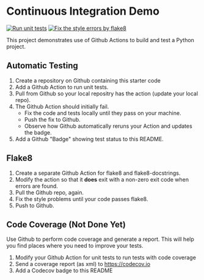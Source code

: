 Continuous Integration Demo
===========================
[![Run unit tests](https://github.com/gooddinosaur/ci-demo/actions/workflows/python-app.yml/badge.svg?branch=master)](https://github.com/gooddinosaur/ci-demo/actions/workflows/python-app.yml)
[![Fix the style errors by flake8](https://github.com/gooddinosaur/ci-demo/actions/workflows/style-checking.yml/badge.svg)](https://github.com/gooddinosaur/ci-demo/actions/workflows/style-checking.yml)

This project demonstrates use of Github Actions to build and test a Python project.  

## Automatic Testing

1. Create a repository on Github containing this starter code
2. Add a Github Action to run unit tests.
3. Pull from Github so your local repositry has the action (update your local repo).
4. The Github Action should initially fail.
   - Fix the code and tests locally until they pass on your machine.
   - Push the fix to Github.
   - Observe how Github automatically reruns your Action and updates the badge.
5. Add a Github "Badge" showing test status to this README.


## Flake8

1. Create a separate Github Action for flake8 and flake8-docstrings.
2. Modify the action so that it **does** exit with a non-zero exit code when errors are found.
3. Pull the Github repo, again.
4. Fix the style problems until your code passes flake8.
5. Push to Github.

## Code Coverage (Not Done Yet)

Use Github to perform code coverage and generate a report.
This will help you find places where you need to improve your tests.

1. Modify your Github Action for unit tests to run tests with code coverage
2. Send a coverage report (as xml) to <https://codecov.io>
3. Add a Codecov badge to this README



